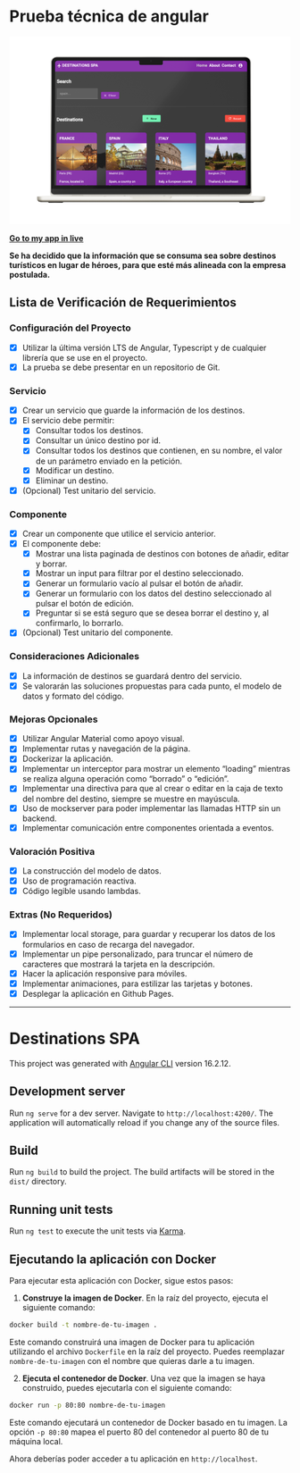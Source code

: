 
# Prueba técnica de angular


[![Go to my app in live](src/assets/img/screenshot-mac.png)](https://jgp84.github.io/destinations-spa/ "Go to my app in live")

**[Go to my app in live](https://jgp84.github.io/destinations-spa/)**

**Se ha decidido que la información que se consuma sea sobre destinos turísticos en lugar de héroes, para que esté más alineada con la empresa postulada.**

## Lista de Verificación de Requerimientos

### Configuración del Proyecto
- [x] Utilizar la última versión LTS de Angular, Typescript y de cualquier librería que se use en el proyecto.
- [x] La prueba se debe presentar en un repositorio de Git.

### Servicio
- [x] Crear un servicio que guarde la información de los destinos.
- [x] El servicio debe permitir:
  - [x] Consultar todos los destinos.
  - [x] Consultar un único destino por id.
  - [x] Consultar todos los destinos que contienen, en su nombre, el valor de un parámetro enviado en la petición.
  - [x] Modificar un destino.
  - [x] Eliminar un destino.
- [x] (Opcional) Test unitario del servicio.

### Componente
- [x] Crear un componente que utilice el servicio anterior.
- [x] El componente debe:
  - [x] Mostrar una lista paginada de destinos con botones de añadir, editar y borrar.
  - [x] Mostrar un input para filtrar por el destino seleccionado.
  - [x] Generar un formulario vacío al pulsar el botón de añadir.
  - [x] Generar un formulario con los datos del destino seleccionado al pulsar el botón de edición.
  - [x] Preguntar si se está seguro que se desea borrar el destino y, al confirmarlo, lo borrarlo.
- [x] (Opcional) Test unitario del componente.

### Consideraciones Adicionales
- [x] La información de destinos se guardará dentro del servicio.
- [x] Se valorarán las soluciones propuestas para cada punto, el modelo de datos y formato del código.

### Mejoras Opcionales
- [x] Utilizar Angular Material como apoyo visual.
- [x] Implementar rutas y navegación de la página.
- [x] Dockerizar la aplicación.
- [x] Implementar un interceptor para mostrar un elemento “loading” mientras se realiza alguna operación como “borrado” o “edición”.
- [x] Implementar una directiva para que al crear o editar en la caja de texto del nombre del destino, siempre se muestre en mayúscula.
- [x] Uso de mockserver para poder implementar las llamadas HTTP sin un backend.
- [x] Implementar comunicación entre componentes orientada a eventos.

### Valoración Positiva
- [x] La construcción del modelo de datos.
- [x] Uso de programación reactiva.
- [x] Código legible usando lambdas.

### Extras (No Requeridos)
- [x] Implementar local storage, para guardar y recuperar los datos de los formularios en caso de recarga del navegador.
- [x] Implementar un pipe personalizado, para truncar el número de caracteres que mostrará la tarjeta en la descripción.
- [x] Hacer la aplicación responsive para móviles.
- [x] Implementar animaciones, para estilizar las tarjetas y botones.
- [x] Desplegar la aplicación en Github Pages.

***

# Destinations SPA

This project was generated with [Angular CLI](https://github.com/angular/angular-cli) version 16.2.12.

## Development server

Run `ng serve` for a dev server. Navigate to `http://localhost:4200/`. The application will automatically reload if you change any of the source files.


## Build

Run `ng build` to build the project. The build artifacts will be stored in the `dist/` directory.

## Running unit tests

Run `ng test` to execute the unit tests via [Karma](https://karma-runner.github.io).

## Ejecutando la aplicación con Docker

Para ejecutar esta aplicación con Docker, sigue estos pasos:

1. **Construye la imagen de Docker**. En la raíz del proyecto, ejecuta el siguiente comando:

```bash
docker build -t nombre-de-tu-imagen .
```

Este comando construirá una imagen de Docker para tu aplicación utilizando el archivo `Dockerfile` en la raíz del proyecto. Puedes reemplazar `nombre-de-tu-imagen` con el nombre que quieras darle a tu imagen.

2. **Ejecuta el contenedor de Docker**. Una vez que la imagen se haya construido, puedes ejecutarla con el siguiente comando:

```bash
docker run -p 80:80 nombre-de-tu-imagen
```

Este comando ejecutará un contenedor de Docker basado en tu imagen. La opción `-p 80:80` mapea el puerto 80 del contenedor al puerto 80 de tu máquina local.

Ahora deberías poder acceder a tu aplicación en `http://localhost`.
